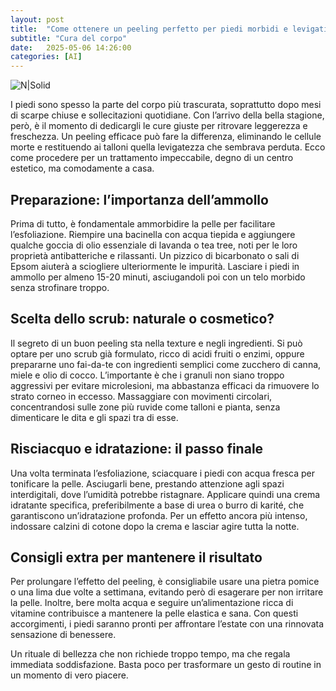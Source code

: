 ```yaml
---
layout: post
title:  "Come ottenere un peeling perfetto per piedi morbidi e levigati"
subtitle: "Cura del corpo"
date:   2025-05-06 14:26:00
categories: [AI]
---
```




![N|Solid](https://www.myfootdr.com.au/wp-content/uploads/AdobeStock_119369898_Peeling-skin-300x225.jpeg)

I piedi sono spesso la parte del corpo più trascurata, soprattutto dopo mesi di scarpe chiuse e sollecitazioni quotidiane. Con l’arrivo della bella stagione, però, è il momento di dedicargli le cure giuste per ritrovare leggerezza e freschezza. Un peeling efficace può fare la differenza, eliminando le cellule morte e restituendo ai talloni quella levigatezza che sembrava perduta. Ecco come procedere per un trattamento impeccabile, degno di un centro estetico, ma comodamente a casa.

## Preparazione: l’importanza dell’ammollo
Prima di tutto, è fondamentale ammorbidire la pelle per facilitare l’esfoliazione. Riempire una bacinella con acqua tiepida e aggiungere qualche goccia di olio essenziale di lavanda o tea tree, noti per le loro proprietà antibatteriche e rilassanti. Un pizzico di bicarbonato o sali di Epsom aiuterà a sciogliere ulteriormente le impurità. Lasciare i piedi in ammollo per almeno 15-20 minuti, asciugandoli poi con un telo morbido senza strofinare troppo.

## Scelta dello scrub: naturale o cosmetico?
Il segreto di un buon peeling sta nella texture e negli ingredienti. Si può optare per uno scrub già formulato, ricco di acidi fruiti o enzimi, oppure prepararne uno fai-da-te con ingredienti semplici come zucchero di canna, miele e olio di cocco. L’importante è che i granuli non siano troppo aggressivi per evitare microlesioni, ma abbastanza efficaci da rimuovere lo strato corneo in eccesso. Massaggiare con movimenti circolari, concentrandosi sulle zone più ruvide come talloni e pianta, senza dimenticare le dita e gli spazi tra di esse.

## Risciacquo e idratazione: il passo finale
Una volta terminata l’esfoliazione, sciacquare i piedi con acqua fresca per tonificare la pelle. Asciugarli bene, prestando attenzione agli spazi interdigitali, dove l’umidità potrebbe ristagnare. Applicare quindi una crema idratante specifica, preferibilmente a base di urea o burro di karité, che garantiscono un’idratazione profonda. Per un effetto ancora più intenso, indossare calzini di cotone dopo la crema e lasciar agire tutta la notte.

## Consigli extra per mantenere il risultato
Per prolungare l’effetto del peeling, è consigliabile usare una pietra pomice o una lima due volte a settimana, evitando però di esagerare per non irritare la pelle. Inoltre, bere molta acqua e seguire un’alimentazione ricca di vitamine contribuisce a mantenere la pelle elastica e sana. Con questi accorgimenti, i piedi saranno pronti per affrontare l’estate con una rinnovata sensazione di benessere.

Un rituale di bellezza che non richiede troppo tempo, ma che regala immediata soddisfazione. Basta poco per trasformare un gesto di routine in un momento di vero piacere.
